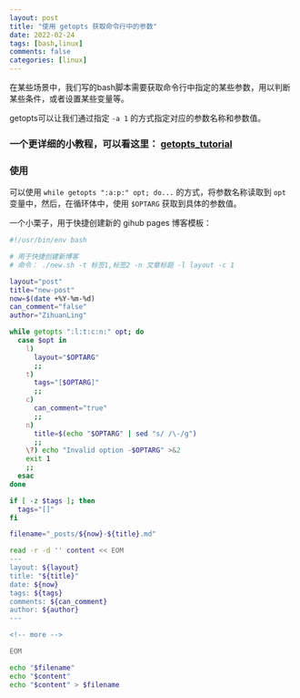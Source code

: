 ```yaml
---
layout: post
title: "使用 getopts 获取命令行中的参数"
date: 2022-02-24
tags: [bash,linux]
comments: false
categories: [linux]
---
```


在某些场景中，我们写的bash脚本需要获取命令行中指定的某些参数，用以判断某些条件，或者设置某些变量等。

getopts可以让我们通过指定 `-a 1` 的方式指定对应的参数名称和参数值。

<!-- more -->

### 一个更详细的小教程，可以看这里： [getopts_tutorial](https://wiki.bash-hackers.org/howto/getopts_tutorial)

### 使用

可以使用 `while getopts ":a:p:" opt; do...` 的方式，将参数名称读取到 `opt` 变量中，然后，在循环体中，使用 `$OPTARG` 获取到具体的参数值。

一个小栗子，用于快捷创建新的 gihub pages 博客模板：
```bash
#!/usr/bin/env bash

# 用于快捷创建新博客
# 命令： ./new.sh -t 标签1,标签2 -n 文章标题 -l layout -c 1

layout="post"
title="new-post"
now=$(date +%Y-%m-%d)
can_comment="false"
author="ZihuanLing"

while getopts ":l:t:c:n:" opt; do
  case $opt in 
    l)
      layout="$OPTARG"
      ;;
    t) 
      tags="[$OPTARG]"
      ;;
    c)
      can_comment="true"
      ;;
    n)
      title=$(echo "$OPTARG" | sed "s/ /\-/g")
      ;;
    \?) echo "Invalid option -$OPTARG" >&2
    exit 1
    ;;
  esac 
done

if [ -z $tags ]; then
  tags="[]"
fi

filename="_posts/${now}-${title}.md"

read -r -d '' content << EOM
---
layout: ${layout}
title: "${title}"
date: ${now}
tags: ${tags}
comments: ${can_comment}
author: ${author}
---

<!-- more -->

EOM

echo "$filename"
echo "$content"
echo "$content" > $filename
```
